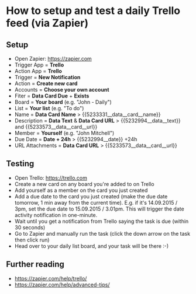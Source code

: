 # How to setup and test a daily Trello feed (via Zapier)

## Setup
- Open Zapier: https://zapier.com
- Trigger App = **Trello**
- Action App = **Trello**
- Trigger = **New Notification**
- Action = **Create new card**
- Accounts = **Choose your own account**
- Fiter = **Data Card Due** + **Exists**
- Board = **Your board** (e.g. "John - Daily")
- List = **Your list** (e.g. "To do")
- Name = **Data Card Name** > {{5233331__data__card__name}}
- Description = **Data Text** & **Data Card URL** > {{5232994__data__text}} and {{5233573__data__card__url}}
- Member = **Yourself** (e.g. "John Mitchell")
- Due Date = **Date + 24h** > {{5232994__date}} +24h
- URL Attachments = **Data Card URL** > {{5233573__data__card__url}}

## Testing
- Open Trello: https://trello.com
- Create a new card on any board you're added to on Trello
- Add yourself as a member on the card you just created
- Add a due date to the card you just created (make the due date tomorrow, 1 min away from the current time). E.g. if it's 14.09.2015 / 3pm, set the due date to 15.09.2015 / 3.01pm. This will trigger the date activity notification in one-minute.
- Wait until you get a notification from Trello saying the task is due (within 30 seconds)
- Go to Zapier and manually run the task (click the down arrow on the task then click run)
- Head over to your daily list board, and your task will be there :-)

## Further reading
- https://zapier.com/help/trello/
- https://zapier.com/help/advanced-tips/

